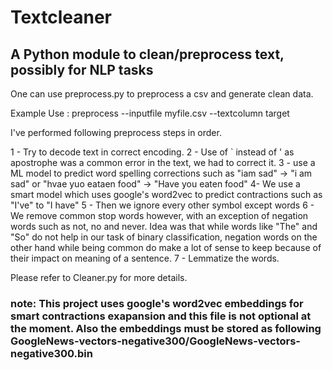 # Textcleaner
## A Python module to clean/preprocess text, possibly for NLP tasks

One can use preprocess.py to preprocess a csv and generate clean data.

Example Use : preprocess --inputfile myfile.csv --textcolumn target

I've performed following preprocess steps in order.

1 - Try to decode text in correct encoding.
2 - Use of ` instead of ' as apostrophe was a common error in the text, we had to correct it.
3 - use a ML model to predict word spelling corrections such as "iam sad" -> "i am sad" or "hvae yuo eataen food" -> "Have you eaten food"
4- We use a smart model which uses google's word2vec to predict contractions such as "I've" to "I have"
5 - Then we ignore every other symbol except words
6 - We remove common stop words however, with an exception of negation words such as not, no and never. Idea was that while words like "The" and "So" do not help in our task of binary classification, negation words on the other hand while being common do make a lot of sense to keep because of their impact on meaning of a sentence.
7 - Lemmatize the words.

Please refer to Cleaner.py for more details.

### note: This project uses google's word2vec embeddings for smart contractions exapansion and this file is not optional at the moment. Also the embeddings must be stored as following GoogleNews-vectors-negative300/GoogleNews-vectors-negative300.bin
